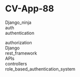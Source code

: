 # CV-App-88
Django\_ninja  
auth  
authentication

authorization  
Django  
rest\_framework  
APIs  
controllers  
role\_based\_authentication\_system
